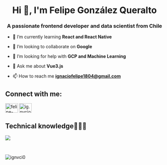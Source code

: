 <h1 align="center">Hi 👋, I'm Felipe González Queralto</h1>
<h3 align="center">A passionate frontend developer and data scientist from Chile</h3>


- 🌱 I’m currently learning **React and React Native**

- 👯 I’m looking to collaborate on **Google**

- 🤝 I’m looking for help with **GCP and Machine Learning**

- 💬 Ask me about **Vue3.js**

- 📫 How to reach me **ignaciofelipe1804@gmail.com**

<h2 align="left">Connect with me:</h2>

<p align="left">
<a href="https://linkedin.com/in/felipe-gonzalez-8936061b9" target="blank"><img align="center" src="https://raw.githubusercontent.com/rahuldkjain/github-profile-readme-generator/master/src/images/icons/Social/linked-in-alt.svg" alt="felipe-gonzalez-8936061b9" height="30" width="40" /></a>
<a href="https://instagram.com/ig.nvcio" target="blank"><img align="center" src="https://raw.githubusercontent.com/rahuldkjain/github-profile-readme-generator/master/src/images/icons/Social/instagram.svg" alt="ig.nvcio" height="30" width="40" /></a>
</p>

<h2 >Technical knowledge👨🏻‍💻</h2>
<!--tech stack icons-->
<p align="left">
  <a href="https://skillicons.dev">
    <img src="https://skillicons.dev/icons?i=js,androidstudio,java,py,css,html,nodejs,sqlite,firebase,git,github,docker,materialui,postman,vscode,ai,ps,ae,xd,angular,bootstrap,cloudflare,discord,django,fastapi,gcp,nuxt,pinia,sqlite,vue,vuetify&perline=12" />
  </a>
</p>
<br>

<p><img align="center" src="https://github-readme-stats.vercel.app/api/top-langs?username=ignvci0&show_icons=true&locale=en&layout=compact" alt="ignvci0" /></p>
